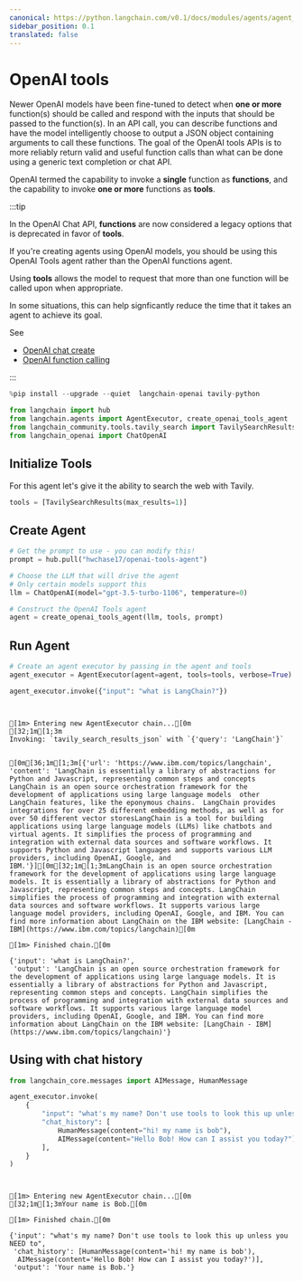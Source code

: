 ```yaml
---
canonical: https://python.langchain.com/v0.1/docs/modules/agents/agent_types/openai_tools
sidebar_position: 0.1
translated: false
---
```


# OpenAI tools

Newer OpenAI models have been fine-tuned to detect when **one or more** function(s) should be called and respond with the inputs that should be passed to the function(s). In an API call, you can describe functions and have the model intelligently choose to output a JSON object containing arguments to call these functions. The goal of the OpenAI tools APIs is to more reliably return valid and useful function calls than what can be done using a generic text completion or chat API.

OpenAI termed the capability to invoke a **single** function as **functions**, and the capability to invoke **one or more** functions as **tools**.

:::tip

In the OpenAI Chat API, **functions** are now considered a legacy options that is deprecated in favor of **tools**.

If you're creating agents using OpenAI models, you should be using this OpenAI Tools agent rather than the OpenAI functions agent.

Using **tools** allows the model to request that more than one function will be called upon when appropriate.

In some situations, this can help signficantly reduce the time that it takes an agent to achieve its goal.

See

* [OpenAI chat create](https://platform.openai.com/docs/api-reference/chat/create)
* [OpenAI function calling](https://platform.openai.com/docs/guides/function-calling)

:::

```python
%pip install --upgrade --quiet  langchain-openai tavily-python
```

```python
from langchain import hub
from langchain.agents import AgentExecutor, create_openai_tools_agent
from langchain_community.tools.tavily_search import TavilySearchResults
from langchain_openai import ChatOpenAI
```

## Initialize Tools

For this agent let's give it the ability to search the web with Tavily.

```python
tools = [TavilySearchResults(max_results=1)]
```

## Create Agent

```python
# Get the prompt to use - you can modify this!
prompt = hub.pull("hwchase17/openai-tools-agent")
```

```python
# Choose the LLM that will drive the agent
# Only certain models support this
llm = ChatOpenAI(model="gpt-3.5-turbo-1106", temperature=0)

# Construct the OpenAI Tools agent
agent = create_openai_tools_agent(llm, tools, prompt)
```

## Run Agent

```python
# Create an agent executor by passing in the agent and tools
agent_executor = AgentExecutor(agent=agent, tools=tools, verbose=True)
```

```python
agent_executor.invoke({"input": "what is LangChain?"})
```

```output


[1m> Entering new AgentExecutor chain...[0m
[32;1m[1;3m
Invoking: `tavily_search_results_json` with `{'query': 'LangChain'}`


[0m[36;1m[1;3m[{'url': 'https://www.ibm.com/topics/langchain', 'content': 'LangChain is essentially a library of abstractions for Python and Javascript, representing common steps and concepts  LangChain is an open source orchestration framework for the development of applications using large language models  other LangChain features, like the eponymous chains.  LangChain provides integrations for over 25 different embedding methods, as well as for over 50 different vector storesLangChain is a tool for building applications using large language models (LLMs) like chatbots and virtual agents. It simplifies the process of programming and integration with external data sources and software workflows. It supports Python and Javascript languages and supports various LLM providers, including OpenAI, Google, and IBM.'}][0m[32;1m[1;3mLangChain is an open source orchestration framework for the development of applications using large language models. It is essentially a library of abstractions for Python and Javascript, representing common steps and concepts. LangChain simplifies the process of programming and integration with external data sources and software workflows. It supports various large language model providers, including OpenAI, Google, and IBM. You can find more information about LangChain on the IBM website: [LangChain - IBM](https://www.ibm.com/topics/langchain)[0m

[1m> Finished chain.[0m
```

```output
{'input': 'what is LangChain?',
 'output': 'LangChain is an open source orchestration framework for the development of applications using large language models. It is essentially a library of abstractions for Python and Javascript, representing common steps and concepts. LangChain simplifies the process of programming and integration with external data sources and software workflows. It supports various large language model providers, including OpenAI, Google, and IBM. You can find more information about LangChain on the IBM website: [LangChain - IBM](https://www.ibm.com/topics/langchain)'}
```

## Using with chat history

```python
from langchain_core.messages import AIMessage, HumanMessage

agent_executor.invoke(
    {
        "input": "what's my name? Don't use tools to look this up unless you NEED to",
        "chat_history": [
            HumanMessage(content="hi! my name is bob"),
            AIMessage(content="Hello Bob! How can I assist you today?"),
        ],
    }
)
```

```output


[1m> Entering new AgentExecutor chain...[0m
[32;1m[1;3mYour name is Bob.[0m

[1m> Finished chain.[0m
```

```output
{'input': "what's my name? Don't use tools to look this up unless you NEED to",
 'chat_history': [HumanMessage(content='hi! my name is bob'),
  AIMessage(content='Hello Bob! How can I assist you today?')],
 'output': 'Your name is Bob.'}
```